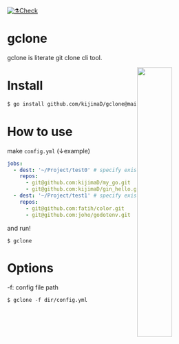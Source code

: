 [![⚗️Check](https://github.com/kijimaD/gclone/actions/workflows/check.yml/badge.svg)](https://github.com/kijimaD/gclone/actions/workflows/check.yml)

# gclone

gclone is literate git clone cli tool.

<img src="https://user-images.githubusercontent.com/11595790/192002784-3a72243d-2343-42d2-a8e5-581977faa382.jpg" width="40%" align=right>

# Install

```sh
$ go install github.com/kijimaD/gclone@main
```

# How to use

make `config.yml`
(↓example)
```yaml
jobs:
  - dest: '~/Project/test0' # specify exist directory
    repos:
      - git@github.com:kijimaD/my_go.git
      - git@github.com:kijimaD/gin_hello.git
  - dest: '~/Project/test1' # specify exist directory
    repos:
      - git@github.com:fatih/color.git
      - git@github.com:joho/godotenv.git
```

and run!
```shell
$ gclone
```

# Options

-f: config file path
```shell
$ gclone -f dir/config.yml
```
